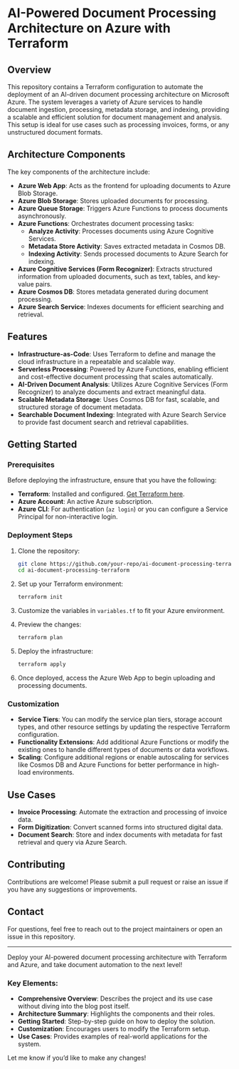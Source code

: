 # AI-Powered Document Processing Architecture on Azure with Terraform

## Overview

This repository contains a Terraform configuration to automate the deployment of an AI-driven document processing architecture on Microsoft Azure. The system leverages a variety of Azure services to handle document ingestion, processing, metadata storage, and indexing, providing a scalable and efficient solution for document management and analysis. This setup is ideal for use cases such as processing invoices, forms, or any unstructured document formats.

## Architecture Components

The key components of the architecture include:

- **Azure Web App**: Acts as the frontend for uploading documents to Azure Blob Storage.
- **Azure Blob Storage**: Stores uploaded documents for processing.
- **Azure Queue Storage**: Triggers Azure Functions to process documents asynchronously.
- **Azure Functions**: Orchestrates document processing tasks:
  - **Analyze Activity**: Processes documents using Azure Cognitive Services.
  - **Metadata Store Activity**: Saves extracted metadata in Cosmos DB.
  - **Indexing Activity**: Sends processed documents to Azure Search for indexing.
- **Azure Cognitive Services (Form Recognizer)**: Extracts structured information from uploaded documents, such as text, tables, and key-value pairs.
- **Azure Cosmos DB**: Stores metadata generated during document processing.
- **Azure Search Service**: Indexes documents for efficient searching and retrieval.

## Features

- **Infrastructure-as-Code**: Uses Terraform to define and manage the cloud infrastructure in a repeatable and scalable way.
- **Serverless Processing**: Powered by Azure Functions, enabling efficient and cost-effective document processing that scales automatically.
- **AI-Driven Document Analysis**: Utilizes Azure Cognitive Services (Form Recognizer) to analyze documents and extract meaningful data.
- **Scalable Metadata Storage**: Uses Cosmos DB for fast, scalable, and structured storage of document metadata.
- **Searchable Document Indexing**: Integrated with Azure Search Service to provide fast document search and retrieval capabilities.

## Getting Started

### Prerequisites

Before deploying the infrastructure, ensure that you have the following:

- **Terraform**: Installed and configured. [Get Terraform here](https://www.terraform.io/downloads).
- **Azure Account**: An active Azure subscription.
- **Azure CLI**: For authentication (`az login`) or you can configure a Service Principal for non-interactive login.

### Deployment Steps

1. Clone the repository:
   ```bash
   git clone https://github.com/your-repo/ai-document-processing-terraform.git
   cd ai-document-processing-terraform
   ```

2. Set up your Terraform environment:
   ```bash
   terraform init
   ```

3. Customize the variables in `variables.tf` to fit your Azure environment.

4. Preview the changes:
   ```bash
   terraform plan
   ```

5. Deploy the infrastructure:
   ```bash
   terraform apply
   ```

6. Once deployed, access the Azure Web App to begin uploading and processing documents.

### Customization

- **Service Tiers**: You can modify the service plan tiers, storage account types, and other resource settings by updating the respective Terraform configuration.
- **Functionality Extensions**: Add additional Azure Functions or modify the existing ones to handle different types of documents or data workflows.
- **Scaling**: Configure additional regions or enable autoscaling for services like Cosmos DB and Azure Functions for better performance in high-load environments.

## Use Cases

- **Invoice Processing**: Automate the extraction and processing of invoice data.
- **Form Digitization**: Convert scanned forms into structured digital data.
- **Document Search**: Store and index documents with metadata for fast retrieval and query via Azure Search.

## Contributing

Contributions are welcome! Please submit a pull request or raise an issue if you have any suggestions or improvements.

## Contact

For questions, feel free to reach out to the project maintainers or open an issue in this repository.

---

Deploy your AI-powered document processing architecture with Terraform and Azure, and take document automation to the next level!


### Key Elements:
- **Comprehensive Overview**: Describes the project and its use case without diving into the blog post itself.
- **Architecture Summary**: Highlights the components and their roles.
- **Getting Started**: Step-by-step guide on how to deploy the solution.
- **Customization**: Encourages users to modify the Terraform setup.
- **Use Cases**: Provides examples of real-world applications for the system.

Let me know if you’d like to make any changes!
